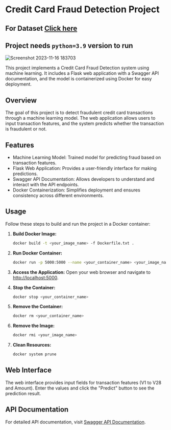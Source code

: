 # Credit Card Fraud Detection Project

## For Dataset [Click here](https://www.kaggle.com/datasets/mlg-ulb/creditcardfraud)

## Project needs `python=3.9` version to run

![Screenshot 2023-11-16 183703](https://github.com/Pramod858/Project-Fraud-Detection/assets/80105491/becc17e9-60b1-4fb7-a905-278d50afef1a)

This project implements a Credit Card Fraud Detection system using machine learning. It includes a Flask web application with a Swagger API documentation, and the model is containerized using Docker for easy deployment.

## Overview

The goal of this project is to detect fraudulent credit card transactions through a machine learning model. The web application allows users to input transaction features, and the system predicts whether the transaction is fraudulent or not.

## Features

- Machine Learning Model: Trained model for predicting fraud based on transaction features.
- Flask Web Application: Provides a user-friendly interface for making predictions.
- Swagger API Documentation: Allows developers to understand and interact with the API endpoints.
- Docker Containerization: Simplifies deployment and ensures consistency across different environments.

## Usage

Follow these steps to build and run the project in a Docker container:

1. **Build Docker Image:**
    ```bash
    docker build -t <your_image_name> -f Dockerfile.txt .
    ```

2. **Run Docker Container:**
    ```bash
    docker run -p 5000:5000 --name <your_container_name> <your_image_name>
    ```

3. **Access the Application:**
    Open your web browser and navigate to [http://localhost:5000](http://localhost:5000).

4. **Stop the Container:**
    ```bash
    docker stop <your_container_name>
    ```

5. **Remove the Container:**
    ```bash
    docker rm <your_container_name>
    ```

6. **Remove the Image:**
    ```bash
    docker rmi <your_image_name>
    ```

7. **Clean Resources:**
    ```bash
    docker system prune
    ```

## Web Interface

The web interface provides input fields for transaction features (V1 to V28 and Amount). Enter the values and click the "Predict" button to see the prediction result.

## API Documentation

For detailed API documentation, visit [Swagger API Documentation](http://localhost:5000/apidocs).


